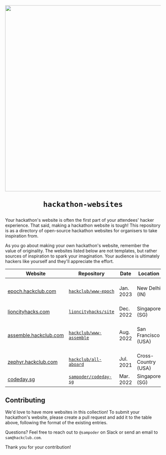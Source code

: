 <h1 align="center">
<p> 
<img src="https://user-images.githubusercontent.com/39828164/216742489-4388d753-6b75-4865-bcec-7c3f6032cb83.png" width="600px" align="center" /> 
</p>

`hackathon-websites`

</h1>

Your hackathon's website is often the first part of your attendees' hacker experience. That said, making a hackathon website is tough! This repository is as a directory of open-source hackathon websites for organisers to take inspiration from. 

As you go about making your own hackathon's website, remember the value of originality. The websites listed below are not templates, but rather sources of inspiration to spark your imagination. Your audience is ultimately hackers like yourself and they'll appreciate the effort.


| Website | Repository  | Date  | Location | Creators |
| --- | --- | --- | --- | --- |
| [epoch.hackclub.com](https://epoch.hackclub.com) | [`hackclub/www-epoch`](https://github.com/hackclub/www-epoch) | Jan. 2023 | New Delhi (IN) | [@arashnrim](https://github.com/arashnrim), [@khalby786](https://github.com/khalby786), [@sampoder](https://github.com/sampoder), [@tejasag](https://github.com/tejasag) et al. |
| [lioncityhacks.com](https://epoch.hackclub.com) | [`lioncityhacks/site`](https://github.com/lioncityhacks/site) | Dec. 2022 | Singapore (SG)  | [@sampoder](https://github.com/sampoder) |
| [assemble.hackclub.com](https://epoch.hackclub.com) | [`hackclub/www-assemble`](https://github.com/hackclub/www-assemble) | Aug. 2022 | San Francisco (USA) | [@bellesea](https://github.com/bellesea), [@maxwofford](https://github.com/maxwofford), [@sampoder](https://github.com/sampoder), [@YodaLightsabr](https://github.com/YodaLightsabr) et al. |
| [zephyr.hackclub.com](https://zephyr.hackclub.com) | [`hackclub/all-aboard`](https://github.com/hackclub/all-aboard) | Jul. 2021 | Cross-Country (USA) | [@maxwofford](https://github.com/maxwofford), [@sampoder](https://github.com/sampoder), [@zfogg](https://github.com/zfogg) et al. |
| [codeday.sg](https://codeday.sg) | [`sampoder/codeday-sg`](https://github.com/sampoder/codeday-sg) | Mar. 2022 | Singapore (SG) | [@sampoder](https://github.com/sampoder) |

## Contributing

We'd love to have more websites in this collection! To submit your hackathon's website, please create a pull request and add it to the table above, following the format of the existing entries.

Questions? Feel free to reach out to `@sampoder` on Slack or send an email to `sam@hackclub.com`.

Thank you for your contribution!
